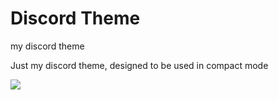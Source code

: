 # Discord Theme
my discord theme

Just my discord theme, designed to be used in compact mode

![](https://i.binclub.dev/kbqbod8b.png)
